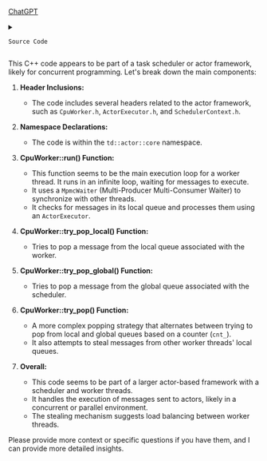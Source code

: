[ChatGPT](https://chat.openai.com/c/9f52e849-eaf4-4b40-80c7-da65fa46adfa)

<details>
  <summary>

    Source Code

  </summary>
  
```cpp

#include "td/actor/core/CpuWorker.h"

#include "td/actor/core/ActorExecutor.h"
#include "td/actor/core/SchedulerContext.h"

#include "td/actor/core/Scheduler.h"  // FIXME: afer LocalQueue is in a separate file

namespace td {
namespace actor {
namespace core {
void CpuWorker::run() {
  auto thread_id = get_thread_id();
  auto &dispatcher = *SchedulerContext::get();

  MpmcWaiter::Slot slot;
  waiter_.init_slot(slot, thread_id);
  auto &debug = dispatcher.get_debug();
  while (true) {
    SchedulerMessage message;
    if (try_pop(message, thread_id)) {
      waiter_.stop_wait(slot);
      if (!message) {
        return;
      }
      auto lock = debug.start(message->get_name());
      ActorExecutor executor(*message, dispatcher, ActorExecutor::Options().with_from_queue());
    } else {
      waiter_.wait(slot);
    }
  }
}

bool CpuWorker::try_pop_local(SchedulerMessage &message) {
  SchedulerMessage::Raw *raw_message;
  if (local_queues_[id_].try_pop(raw_message)) {
    message = SchedulerMessage(SchedulerMessage::acquire_t{}, raw_message);
    return true;
  }
  return false;
}

bool CpuWorker::try_pop_global(SchedulerMessage &message, size_t thread_id) {
  SchedulerMessage::Raw *raw_message;
  if (queue_.try_pop(raw_message, thread_id)) {
    message = SchedulerMessage(SchedulerMessage::acquire_t{}, raw_message);
    return true;
  }
  return false;
}

bool CpuWorker::try_pop(SchedulerMessage &message, size_t thread_id) {
  if (++cnt_ == 51) {
    cnt_ = 0;
    if (try_pop_global(message, thread_id) || try_pop_local(message)) {
      return true;
    }
  } else {
    if (try_pop_local(message) || try_pop_global(message, thread_id)) {
      return true;
    }
  }

  for (size_t i = 1; i < local_queues_.size(); i++) {
    size_t pos = (i + id_) % local_queues_.size();
    SchedulerMessage::Raw *raw_message;
    if (local_queues_[id_].steal(raw_message, local_queues_[pos])) {
      message = SchedulerMessage(SchedulerMessage::acquire_t{}, raw_message);
      return true;
    }
  }

  return false;
}

}  // namespace core
}  // namespace actor
}  // namespace td


  ```
</details>

This C++ code appears to be part of a task scheduler or actor framework, likely for concurrent programming. Let's break down the main components:

1. **Header Inclusions:**
    - The code includes several headers related to the actor framework, such as `CpuWorker.h`, `ActorExecutor.h`, and `SchedulerContext.h`.

2. **Namespace Declarations:**
    - The code is within the `td::actor::core` namespace.

3. **CpuWorker::run() Function:**
    - This function seems to be the main execution loop for a worker thread. It runs in an infinite loop, waiting for messages to execute.
    - It uses a `MpmcWaiter` (Multi-Producer Multi-Consumer Waiter) to synchronize with other threads.
    - It checks for messages in its local queue and processes them using an `ActorExecutor`.

4. **CpuWorker::try_pop_local() Function:**
    - Tries to pop a message from the local queue associated with the worker.

5. **CpuWorker::try_pop_global() Function:**
    - Tries to pop a message from the global queue associated with the scheduler.

6. **CpuWorker::try_pop() Function:**
    - A more complex popping strategy that alternates between trying to pop from local and global queues based on a counter (`cnt_`).
    - It also attempts to steal messages from other worker threads' local queues.

7. **Overall:**
    - This code seems to be part of a larger actor-based framework with a scheduler and worker threads.
    - It handles the execution of messages sent to actors, likely in a concurrent or parallel environment.
    - The stealing mechanism suggests load balancing between worker threads.

Please provide more context or specific questions if you have them, and I can provide more detailed insights.
